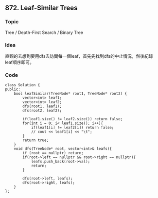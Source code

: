 ## 872. Leaf-Similar Trees

### Topic
Tree / Depth-First Search / Binary Tree

### Idea
直觀的去想到要用dfs去訪問每一個leaf，首先先找到dfs的中止情況，然後紀錄leaf順序即可。

### Code
```
class Solution {
public:
    bool leafSimilar(TreeNode* root1, TreeNode* root2) {
        vector<int> leaf1;
        vector<int> leaf2;
        dfs(root1, leaf1);
        dfs(root2, leaf2);

        if(leaf1.size() != leaf2.size()) return false;
        for(int i = 0; i< leaf1.size(); i++){
            if(leaf1[i] != leaf2[i]) return false;
            // cout << leaf1[i] << "\t";
        }
        return true;
    }
    void dfs(TreeNode* root, vector<int>& leafs){
        if (root == nullptr) return;
        if(root->left == nullptr && root->right == nullptr){
            leafs.push_back(root->val);
            return;
        }

        dfs(root->left, leafs);
        dfs(root->right, leafs);
    }
};
```
